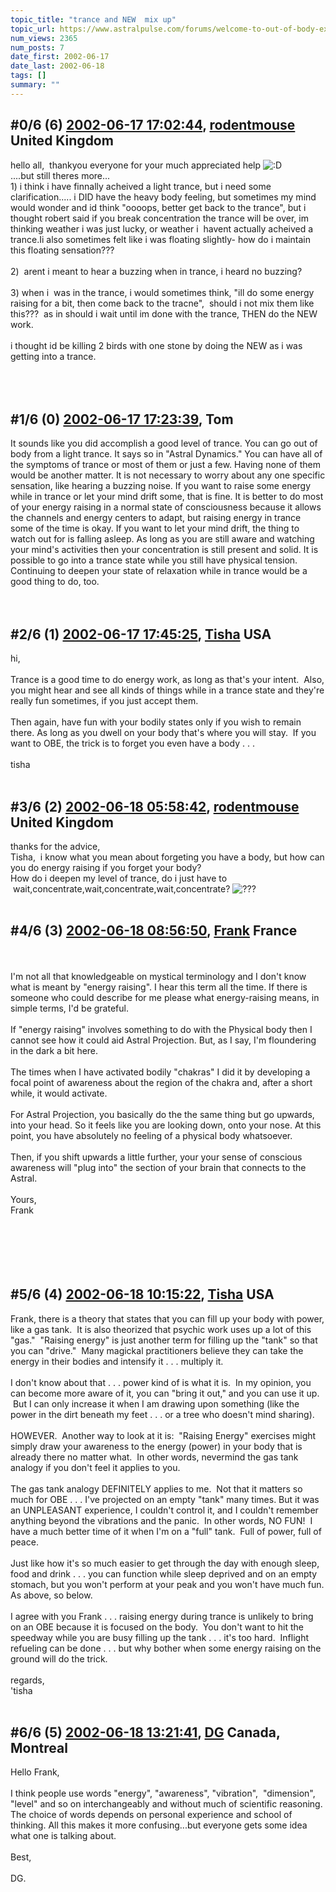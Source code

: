 ```yaml
---
topic_title: "trance and NEW  mix up"
topic_url: https://www.astralpulse.com/forums/welcome-to-out-of-body-experiences!/trance-and-new-mix-up
num_views: 2365
num_posts: 7
date_first: 2002-06-17
date_last: 2002-06-18
tags: []
summary: ""
---
```


## \#0/6 (6) [2002-06-17 17:02:44](https://www.astralpulse.com/forums/index.php?msg=116897), [rodentmouse](https://www.astralpulse.com/forums/profile/?u=554) United Kingdom ##
<section>
hello all,  thankyou everyone for your much appreciated help
<img alt=":D" class="smiley" src="https://www.astralpulse.com/forums/Smileys/fugue/cheesy.png" title="Cheesy"/>
<br>
....but still theres more...
<br>
1) i think i have finnally acheived a light trance, but i need some clarification..... i DID have the heavy body feeling, but sometimes my mind would wonder and id think "oooops, better get back to the trance", but i thought robert said if you break concentration the trance will be over, im thinking weather i was just lucky, or weather i  havent actually acheived a trance.Ii also sometimes felt like i was floating slightly- how do i maintain this floating sensation???
<br>
<br>
2)  arent i meant to hear a buzzing when in trance, i heard no buzzing?
<br>
<br>
3) when i  was in the trance, i would sometimes think, "ill do some energy raising for a bit, then come back to the tracne",  should i not mix them like this???  as in should i wait until im done with the trance, THEN do the NEW work.
<br>
<br>
i thought id be killing 2 birds with one stone by doing the NEW as i was getting into a trance.
<br>
<br>
<br>
<br>
</section>

## \#1/6 (0) [2002-06-17 17:23:39](https://www.astralpulse.com/forums/index.php?msg=6897), Tom  ##
<section>
It sounds like you did accomplish a good level of trance. You can go out of body from a light trance. It says so in "Astral Dynamics." You can have all of the symptoms of trance or most of them or just a few. Having none of them would be another matter. It is not necessary to worry about any one specific sensation, like hearing a buzzing noise. If you want to raise some energy while in trance or let your mind drift some, that is fine. It is better to do most of your energy raising in a normal state of consciousness because it allows the channels and energy centers to adapt, but raising energy in trance some of the time is okay. If you want to let your mind drift, the thing to watch out for is falling asleep. As long as you are still aware and watching your mind's activities then your concentration is still present and solid. It is possible to go into a trance state while you still have physical tension. Continuing to deepen your state of relaxation while in trance would be a good thing to do, too.
<br>
<br>
<br>
</section>

## \#2/6 (1) [2002-06-17 17:45:25](https://www.astralpulse.com/forums/index.php?msg=6899), [Tisha](https://www.astralpulse.com/forums/profile/?u=594) USA ##
<section>
hi,
<br>
<br>
Trance is a good time to do energy work, as long as that's your intent.  Also, you might hear and see all kinds of things while in a trance state and they're really fun sometimes, if you just accept them.
<br>
<br>
Then again, have fun with your bodily states only if you wish to remain there. As long as you dwell on your body that's where you will stay.  If you want to OBE, the trick is to forget you even have a body . . .
<br>
<br>
tisha
<br>
<br>
</section>

## \#3/6 (2) [2002-06-18 05:58:42](https://www.astralpulse.com/forums/index.php?msg=6953), [rodentmouse](https://www.astralpulse.com/forums/profile/?u=554) United Kingdom ##
<section>
thanks for the advice,
<br>
Tisha,  i know what you mean about forgeting you have a body, but how can you do energy raising if you forget your body?
<br>
How do i deepen my level of trance, do i just have to  wait,concentrate,wait,concentrate,wait,concentrate?
<img alt="???" class="smiley" src="https://www.astralpulse.com/forums/Smileys/fugue/huh.png" title="Huh"/>
<br>
<br>
</section>

## \#4/6 (3) [2002-06-18 08:56:50](https://www.astralpulse.com/forums/index.php?msg=6962), [Frank](https://www.astralpulse.com/forums/profile/?u=359) France ##
<section>
<br>
<br>
I'm not all that knowledgeable on mystical terminology and I don't know what is meant by "energy raising". I hear this term all the time. If there is someone who could describe for me please what energy-raising means, in simple terms, I'd be grateful.
<br>
<br>
If "energy raising" involves something to do with the Physical body then I cannot see how it could aid Astral Projection. But, as I say, I'm floundering in the dark a bit here.
<br>
<br>
The times when I have activated bodily "chakras" I did it by developing a focal point of awareness about the region of the chakra and, after a short while, it would activate.
<br>
<br>
For Astral Projection, you basically do the the same thing but go upwards, into your head. So it feels like you are looking down, onto your nose. At this point, you have absolutely no feeling of a physical body whatsoever.
<br>
<br>
Then, if you shift upwards a little further, your your sense of conscious awareness will "plug into" the section of your brain that connects to the Astral.
<br>
<br>
Yours,
<br>
Frank
<br>
<br>
<br>
<br>
<br>
<br>
</section>

## \#5/6 (4) [2002-06-18 10:15:22](https://www.astralpulse.com/forums/index.php?msg=6966), [Tisha](https://www.astralpulse.com/forums/profile/?u=594) USA ##
<section>
Frank, there is a theory that states that you can fill up your body with power, like a gas tank.  It is also theorized that psychic work uses up a lot of this "gas."  "Raising energy" is just another term for filling up the "tank" so that you can "drive."  Many magickal practitioners believe they can take the energy in their bodies and intensify it . . . multiply it.
<br>
<br>
I don't know about that . . . power kind of is what it is.  In my opinion, you can become more aware of it, you can "bring it out," and you can use it up.  But I can only increase it when I am drawing upon something (like the power in the dirt beneath my feet . . . or a tree who doesn't mind sharing).
<br>
<br>
HOWEVER.  Another way to look at it is:  "Raising Energy" exercises might simply draw your awareness to the energy (power) in your body that is already there no matter what.  In other words, nevermind the gas tank analogy if you don't feel it applies to you.
<br>
<br>
The gas tank analogy DEFINITELY applies to me.  Not that it matters so much for OBE . . . I've projected on an empty "tank" many times. But it was an UNPLEASANT experience, I couldn't control it, and I couldn't remember anything beyond the vibrations and the panic.  In other words, NO FUN!  I have a much better time of it when I'm on a "full" tank.  Full of power, full of peace.
<br>
<br>
Just like how it's so much easier to get through the day with enough sleep, food and drink . . . you can function while sleep deprived and on an empty stomach, but you won't perform at your peak and you won't have much fun. As above, so below.
<br>
<br>
I agree with you Frank . . . raising energy during trance is unlikely to bring on an OBE because it is focused on the body.  You don't want to hit the speedway while you are busy filling up the tank . . . it's too hard.  Inflight refueling can be done . . . but why bother when some energy raising on the ground will do the trick.
<br>
<br>
regards,
<br>
'tisha
<br>
<br>
</section>

## \#6/6 (5) [2002-06-18 13:21:41](https://www.astralpulse.com/forums/index.php?msg=6985), [DG](https://www.astralpulse.com/forums/profile/?u=399) Canada, Montreal ##
<section>
Hello Frank,
<br>
<br>
I think people use words "energy", "awareness", "vibration",  "dimension", "level" and so on interchangeably and without much of scientific reasoning. The choice of words depends on personal experience and school of thinking. All this makes it more confusing...but everyone gets some idea what one is talking about.
<br>
<br>
Best,
<br>
<br>
DG.
<br>
</section>